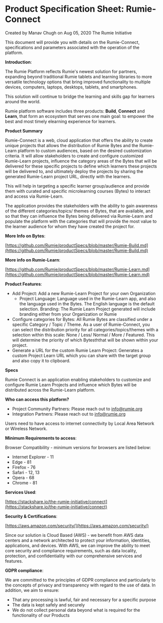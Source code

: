 Product Specification Sheet: Rumie-Connect
=================================================================

Created by Manav Chugh on Aug 05, 2020 The Rumie Initiative

This document will provide you with details on the Rumie-Connect, specifications and parameters associated with the operation of the platform.

**Introduction**:

The Rumie Platform reflects Rumie's newest solution for partners, expanding beyond traditional Rumie tablets and learning libraries to more versatile technology options that bring improved functionality to multiple devices, computers, laptops, desktops, tablets, and smartphones.

This solution will continue to bridge the learning and skills gap for learners around the world.

Rumie platform software includes three products: **Build**, **Connect** and **Learn**, that form an ecosystem that serves one main goal: to empower the best and most timely elearning experience for learners.

**Product Summary**

Rumie-Connect is a web, cloud application that offers the ability to create unique projects that allows the distribution of Rumie Bytes and the Rumie-Learn platform to custom audiences, based on the desired customization criteria. It will allow stakeholders to create and configure customized Rumie-Learn projects, influence the category areas of the Bytes that will be delivered for these specific projects to define which learners these projects will be delivered to, and ultimately deploy the projects by sharing the generated Rumie-Learn project URL, directly with the learners.

This will help in targeting a specific learner group/audience and provide them with curated and specific microlearning courses (Bytes) to interact and access via Rumie-Learn.

The application provides the stakeholders with the ability to gain awareness of the different categories/topics/ themes of Bytes, that are available, and so that they can influence the Bytes being delivered via Rumie-Learn and populate the platform with the categories that will provide the most value to the learner audience for whom they have created the project for.

**More Info on Bytes**:

[https://github.com/Rumie/productSpecs/blob/master/Rumie-Build.md](https://github.com/Rumie/productSpecs/blob/master/Rumie-Build.md)

**More info on Rumie-Learn**:

[https://github.com/Rumie/productSpecs/blob/master/Rumie-Learn.md](https://github.com/Rumie/productSpecs/blob/master/Rumie-Learn.md)

**Product Features**:

* Add Project: Add a new Rumie-Learn Project for your own Organization
  - Project Language: Language used in the Rumie-Learn app, and also the language used in the Bytes. The English language is the default selection. Branding: The Rumie Learn Project generated will include branding either from your Organization or Rumie
* Configure categories for Bytes: All Rumie Bytes are classified under a specific Category / Topic / Theme. As a user of Rumie-Connect, you can select the distribution priority for all categories/topics/themes with a selection within this scale: None / Less/ Normal / More / Featured. This will determine the priority of which Bytesththat will be shown within your project.
* Generate a URL for the custom Rumie Learn Project: Generates a custom Project Learn URL which you can share with the target group and also copy it to clipboard.

**Specs**

Rumie Connect is an application enabling stakeholders to customize and configure Rumie Learn Projects and influence which Bytes will be distributed across the Rumie-Learn platform.

**Who can access this platform?**

* Project Community Partners: Please reach out to [info@rumie.org](mailto:info@rumie.org)
* Integration Partners: Please reach out to [info@rumie.org](mailto:info@rumie.org)

Users need to have access to internet connectivity by Local Area Network or Wireless Network.

**Minimum Requirements to access**:

Browser Compatibility - minimum versions for browsers are listed below:

* Internet Explorer - 11
* Edge - 81
* Firefox - 76
* Safari - 12, 13
* Opera - 68
* Chrome - 81

**Services Used**:

[https://stackshare.io/the-rumie-initiative/connect](https://stackshare.io/the-rumie-initiative/connect)

**Security & Certifications**:

[https://aws.amazon.com/security/](https://aws.amazon.com/security/)

Since our solution is Cloud Based (AWS) - we benefit from AWS data centers and a network architected to protect your information, identities, applications, and devices. With AWS, we can improve the ability to meet core security and compliance requirements, such as data locality, protection, and confidentiality with our comprehensive services and features.

**GDPR compliance**:

We are committed to the principles of GDPR compliance and particularly to the concepts of privacy and transparency with regard to the use of data. In addition, we aim to ensure:

* That any processing is lawful, fair and necessary for a specific purpose
* The data is kept safely and securely
* We do not collect personal data beyond what is required for the functionality of our Products
